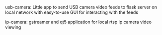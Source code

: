 usb-camera: Little app to send USB camera video feeds to flask server on local network with easy-to-use GUI for interacting with the feeds 

ip-camera: gstreamer and qt5 application for local rtsp ip camera video viewing
